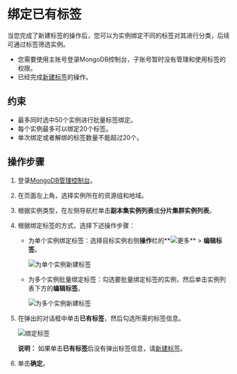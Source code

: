 # 绑定已有标签

当您完成了新建标签的操作后，您可以为实例绑定不同的标签对其进行分类，后续可通过标签筛选实例。

-   您需要使用主账号登录MongoDB控制台，子账号暂时没有管理和使用标签的权限。
-   已经完成[新建标签](/cn.zh-CN/用户指南/标签管理/新建标签.md)的操作。

## 约束

-   最多同时选中50个实例进行批量标签绑定。
-   每个实例最多可以绑定20个标签。
-   单次绑定或者解绑的标签数量不能超过20个。

## 操作步骤

1.  登录[MongoDB管理控制台](https://mongodb.console.aliyun.com/)。

2.  在页面左上角，选择实例所在的资源组和地域。

3.  根据实例类型，在左侧导航栏单击**副本集实例列表**或**分片集群实例列表**。

4.  根据绑定标签的方式，选择下述操作步骤：

    -   为单个实例绑定标签：选择目标实例右侧**操作**栏的**![更多](https://static-aliyun-doc.oss-accelerate.aliyuncs.com/assets/img/zh-CN/7156819951/p13851.png)** \> **编辑标签**。

        ![为单个实例新建标签](https://static-aliyun-doc.oss-accelerate.aliyuncs.com/assets/img/zh-CN/7546819951/p67128.png)

    -   为多个实例批量绑定标签：勾选要批量绑定标签的实例，然后单击实例列表下方的**编辑标签**。

        ![为多个实例新建标签](https://static-aliyun-doc.oss-accelerate.aliyuncs.com/assets/img/zh-CN/7546819951/p67129.png)

5.  在弹出的对话框中单击**已有标签**，然后勾选所需的标签信息。

    ![绑定标签](https://static-aliyun-doc.oss-accelerate.aliyuncs.com/assets/img/zh-CN/8546819951/p67526.png)

    **说明：** 如果单击**已有标签**后没有弹出标签信息，请[新建标签](/cn.zh-CN/用户指南/标签管理/新建标签.md)。

6.  单击**确定**。


